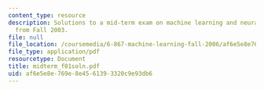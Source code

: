 ```yaml
---
content_type: resource
description: Solutions to a mid-term exam on machine learning and neural networks
  from Fall 2003.
file: null
file_location: /coursemedia/6-867-machine-learning-fall-2006/af6e5e8e769e8e4561393320c9e93db6_midterm_f01soln.pdf
file_type: application/pdf
resourcetype: Document
title: midterm_f01soln.pdf
uid: af6e5e8e-769e-8e45-6139-3320c9e93db6
---
```

